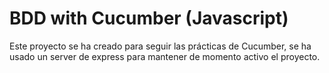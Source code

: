 # BDD with Cucumber (Javascript)

Este proyecto se ha creado para seguir las prácticas de Cucumber, se ha usado un server de express para mantener de momento activo el proyecto.